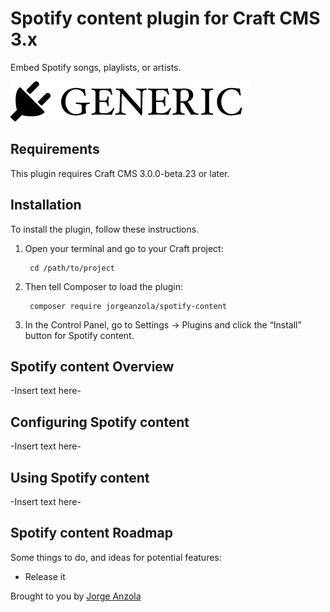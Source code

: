 # Spotify content plugin for Craft CMS 3.x

Embed Spotify songs, playlists, or artists. 

![Screenshot](resources/img/plugin-logo.png)

## Requirements

This plugin requires Craft CMS 3.0.0-beta.23 or later.

## Installation

To install the plugin, follow these instructions.

1. Open your terminal and go to your Craft project:

        cd /path/to/project

2. Then tell Composer to load the plugin:

        composer require jorgeanzola/spotify-content

3. In the Control Panel, go to Settings → Plugins and click the “Install” button for Spotify content.

## Spotify content Overview

-Insert text here-

## Configuring Spotify content

-Insert text here-

## Using Spotify content

-Insert text here-

## Spotify content Roadmap

Some things to do, and ideas for potential features:

* Release it

Brought to you by [Jorge Anzola](anzola.nl)
